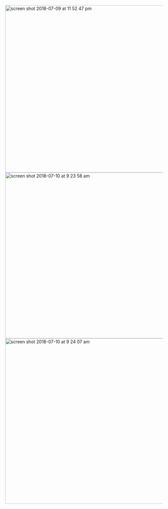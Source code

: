 <img width="533" alt="screen shot 2018-07-09 at 11 52 47 pm" src="https://user-images.githubusercontent.com/41017424/42516294-586bd5de-8423-11e8-9186-65a375b3148c.png">
<img width="528" alt="screen shot 2018-07-10 at 9 23 58 am" src="https://user-images.githubusercontent.com/41017424/42516298-596d0d36-8423-11e8-8a53-ae33abc79998.png">
<img width="527" alt="screen shot 2018-07-10 at 9 24 07 am" src="https://user-images.githubusercontent.com/41017424/42516302-5b8b6a4a-8423-11e8-9c0d-0338d48e6b8d.png">
